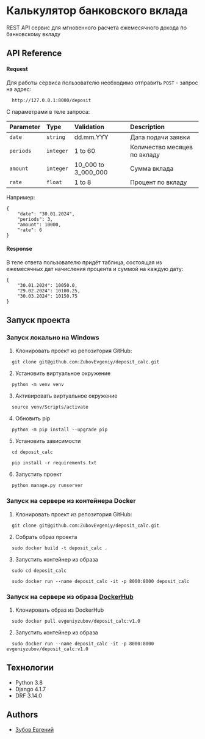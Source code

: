 
# Калькулятор банковского вклада

REST API сервис для мгновенного расчета ежемесячного дохода по банковскому вкладу




## API Reference 

#### Request

Для работы сервиса пользователю необходимо отправить `POST` - запрос на адрес:

```
  http://127.0.0.1:8000/deposit
```
С параметрами в теле запроса:

| Parameter | Type      | Validation          | Description                  |
| :-------- | :-------- | :------------------ | :--------------------------- |
| `date`    | `string`  | dd.mm.YYY           | Дата подачи заявки           |
| `periods` | `integer` | 1 to 60             | Количество месяцев по вкладу |
| `amount`  | `integer` | 10_000 to 3_000_000 | Сумма вклада                 |
| `rate`    | `float`   | 1 to 8              | Процент по вкладу            |

Например:

```
{
    "date": "30.01.2024",
    "periods": 3,
    "amount": 10000,
    "rate": 6
}
```

#### Response

В теле ответа пользователю придёт таблица, состоящая из ежемесячных дат начисления процента и суммой на каждую дату:

```
{
    "30.01.2024": 10050.0,
    "29.02.2024": 10100.25,
    "30.03.2024": 10150.75
}
```


## Запуск проекта

### Запуск локально на Windows

1. Клонировать проект из репозитория GitHub:
```
  git clone git@github.com:ZubovEvgeniy/deposit_calc.git
```

2. Установить виртуальное окружение
```
  python -m venv venv
```

3. Активировать виртуальное окружение
```
  source venv/Scripts/activate
```

4. Обновить pip
```
  python -m pip install --upgrade pip
```

5. Установить зависимости
```
  cd deposit_calc
```
```
  pip install -r requirements.txt
```

6. Запустить проект
```
  python manage.py runserver
```

### Запуск на сервере из контейнера Docker

1. Клонировать проект из репозитория GitHub:
```
  git clone git@github.com:ZubovEvgeniy/deposit_calc.git
```

2. Собрать образ проекта
```
  sudo docker build -t deposit_calc . 
```
3. Запустить контейнер из образа
```
  sudo cd deposit_calc
```
```
  sudo docker run --name deposit_calc -it -p 8000:8000 deposit_calc
```

### Запуск на сервере из образа [DockerHub](https://hub.docker.com/)

1. Клонировать образ из DockerHub
```
  sudo docker pull evgeniyzubov/deposit_calc:v1.0
```

2. Запустить контейнер из образа
```
  sudo docker run --name deposit_calc -it -p 8000:8000 evgeniyzubov/deposit_calc:v1.0
```
## Технологии

* Python 3.8
* Django 4.1.7
* DRF 3.14.0


## Authors

- [Зубов Евгений](https://github.com/ZubovEvgeniy)

